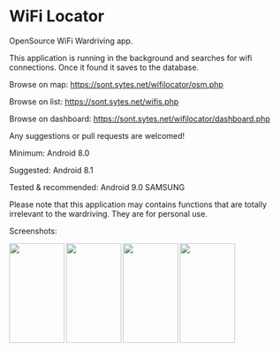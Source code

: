# WiFi Locator

OpenSource WiFi Wardriving app.

This application is running in the background and searches for wifi connections. Once it found it saves to the database.

Browse on map: https://sont.sytes.net/wifilocator/osm.php

Browse on list: https://sont.sytes.net/wifis.php

Browse on dashboard: https://sont.sytes.net/wifilocator/dashboard.php

Any suggestions or pull requests are welcomed!

Minimum: Android 8.0

Suggested: Android 8.1

Tested & recommended: Android 9.0 SAMSUNG

Please note that this application may contains functions that are totally irrelevant to the wardriving. They are for personal use.


Screenshots:


<img align="left" width="100" height="180" src="https://sont.sytes.net/wifilocator/wifi1.jpg">

<img align="left" width="100" height="180" src="https://sont.sytes.net/wifilocator/wifi2.jpg">

<img align="left" width="100" height="180" src="https://sont.sytes.net/wifilocator/wifi3.jpg">

<img align="left" width="100" height="180" src="https://sont.sytes.net/wifilocator/wifi4.jpg">
